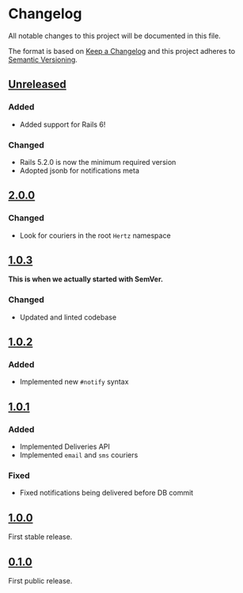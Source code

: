 # Changelog

All notable changes to this project will be documented in this file.

The format is based on [Keep a Changelog](http://keepachangelog.com/en/1.0.0/) and this project
adheres to [Semantic Versioning](http://semver.org/spec/v2.0.0.html).

## [Unreleased]

### Added

- Added support for Rails 6!

### Changed

- Rails 5.2.0 is now the minimum required version
- Adopted jsonb for notifications meta

## [2.0.0]

### Changed

- Look for couriers in the root `Hertz` namespace

## [1.0.3]

**This is when we actually started with SemVer.**

### Changed

- Updated and linted codebase

## [1.0.2]

### Added

- Implemented new `#notify` syntax

## [1.0.1]

### Added

- Implemented Deliveries API
- Implemented `email` and `sms` couriers

### Fixed

- Fixed notifications being delivered before DB commit

## [1.0.0]

First stable release.

## [0.1.0]

First public release.

[Unreleased]: https://github.com/aldesantis/hertz/compare/v2.0.0...HEAD
[2.0.0]: https://github.com/aldesantis/hertz/compare/v1.0.3...v2.0.0
[1.0.3]: https://github.com/aldesantis/hertz/compare/v1.0.2...v1.0.3
[1.0.2]: https://github.com/aldesantis/hertz/compare/v1.0.1...v1.0.2
[1.0.1]: https://github.com/aldesantis/hertz/compare/v1.0.0...v1.0.1
[1.0.0]: https://github.com/aldesantis/hertz/compare/v0.1.0...v1.0.0
[0.1.0]: https://github.com/aldesantis/hertz/tree/v0.1.0
